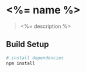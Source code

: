 # <%= name %>

> <%= description %>

## Build Setup

``` bash
# install dependencies
npm install
```
